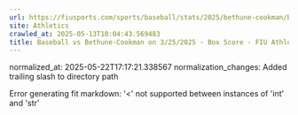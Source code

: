 ```yaml
---
url: https://fiusports.com/sports/baseball/stats/2025/bethune-cookman/boxscore/12748/
site: Athletics
crawled_at: 2025-05-13T10:04:43.569483
title: Baseball vs Bethune-Cookman on 3/25/2025 - Box Score - FIU Athletics
---
```

normalized_at: 2025-05-22T17:17:21.338567
normalization_changes: Added trailing slash to directory path

Error generating fit markdown: '<' not supported between instances of 'int' and 'str'